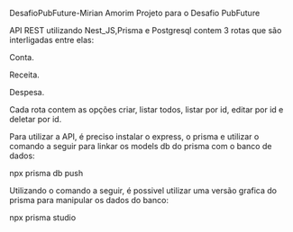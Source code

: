 DesafioPubFuture-Mirian Amorim
Projeto para o Desafio PubFuture

API REST utilizando Nest_JS,Prisma e Postgresql
contem 3 rotas que são interligadas entre elas:

Conta.

Receita.

Despesa.

Cada rota contem as opções criar, listar todos, listar por id, editar por id e deletar por id.

Para utilizar a API, é preciso instalar o express, o prisma e utilizar o comando a seguir para linkar os models db do prisma com o banco de dados:

npx prisma db push

Utilizando o comando a seguir, é possivel utilizar uma versão grafica do prisma para manipular os dados do banco:

npx prisma studio

